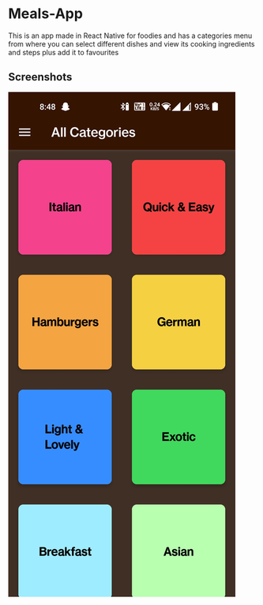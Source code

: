 # Meals-App
This is an app made in React Native for foodies and has a categories menu from where you can select different dishes and view its cooking ingredients and steps plus add it to favourites 
## Screenshots
![Screenshot Number 1](/assets/screenshots/1.jpg)
